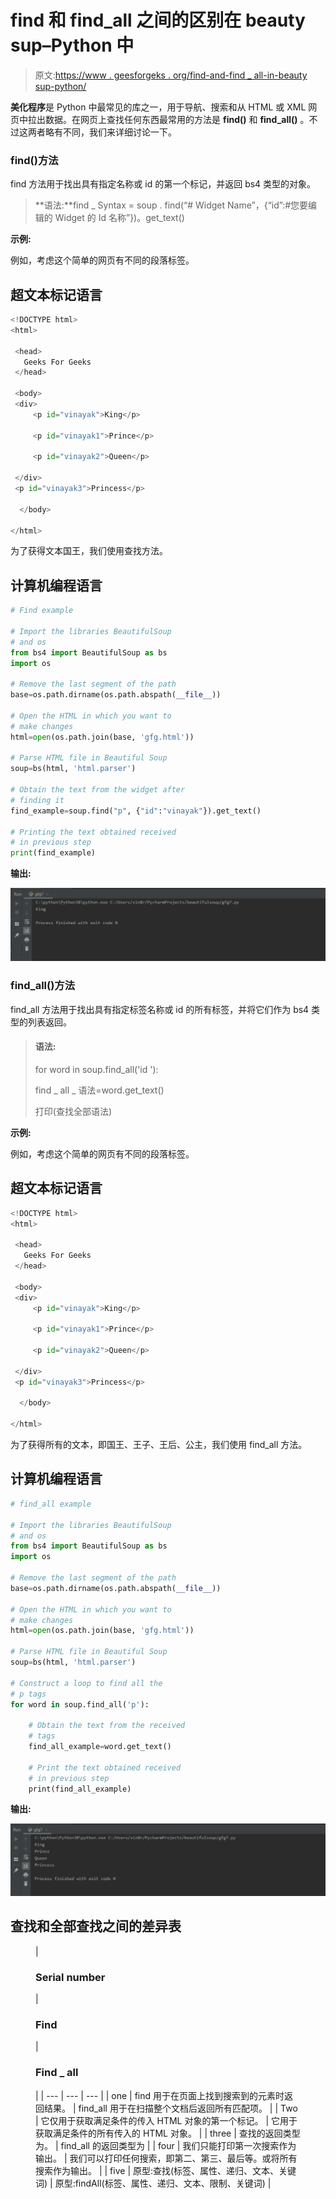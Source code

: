 # find 和 find_all 之间的区别在 beauty sup–Python 中

> 原文:[https://www . geesforgeks . org/find-and-find _ all-in-beauty sup-python/](https://www.geeksforgeeks.org/difference-between-find-and-find_all-in-beautifulsoup-python/)

**美化程序**是 Python 中最常见的库之一，用于导航、搜索和从 HTML 或 XML 网页中拉出数据。在网页上查找任何东西最常用的方法是 **find()** 和 **find_all()** 。不过这两者略有不同，我们来详细讨论一下。

### find()方法

find 方法用于找出具有指定名称或 id 的第一个标记，并返回 bs4 类型的对象。

> **语法:**find _ Syntax = soup . find(“# Widget Name”，{“id”:#您要编辑的 Widget 的 Id 名称”})。get_text()

**示例:**

例如，考虑这个简单的网页有不同的段落标签。

## 超文本标记语言

```py
<!DOCTYPE html>
<html>

 <head>
   Geeks For Geeks
 </head>

 <body>
 <div>
     <p id="vinayak">King</p>

     <p id="vinayak1">Prince</p>

     <p id="vinayak2">Queen</p>

 </div>
 <p id="vinayak3">Princess</p>

  </body>

</html>
```

为了获得文本国王，我们使用查找方法。

## 计算机编程语言

```py
# Find example

# Import the libraries BeautifulSoup
# and os
from bs4 import BeautifulSoup as bs
import os

# Remove the last segment of the path
base=os.path.dirname(os.path.abspath(__file__))

# Open the HTML in which you want to
# make changes
html=open(os.path.join(base, 'gfg.html'))

# Parse HTML file in Beautiful Soup
soup=bs(html, 'html.parser')

# Obtain the text from the widget after 
# finding it
find_example=soup.find("p", {"id":"vinayak"}).get_text()

# Printing the text obtained received 
# in previous step
print(find_example)
```

**输出:**

![](img/0074e26ffc8e6a2bc794653f5adb977d.png)

### find_all()方法

find_all 方法用于找出具有指定标签名称或 id 的所有标签，并将它们作为 bs4 类型的列表返回。

> #### 语法:
> 
> for word in soup.find_all('id '):
> 
> find _ all _ 语法=word.get_text()
> 
> 打印(查找全部语法)

**示例:**

例如，考虑这个简单的网页有不同的段落标签。

## 超文本标记语言

```py
<!DOCTYPE html>
<html>

 <head>
   Geeks For Geeks
 </head>

 <body>
 <div>
     <p id="vinayak">King</p>

     <p id="vinayak1">Prince</p>

     <p id="vinayak2">Queen</p>

 </div>
 <p id="vinayak3">Princess</p>

  </body>

</html>
```

为了获得所有的文本，即国王、王子、王后、公主，我们使用 find_all 方法。

## 计算机编程语言

```py
# find_all example

# Import the libraries BeautifulSoup
# and os
from bs4 import BeautifulSoup as bs
import os

# Remove the last segment of the path
base=os.path.dirname(os.path.abspath(__file__))

# Open the HTML in which you want to 
# make changes
html=open(os.path.join(base, 'gfg.html'))

# Parse HTML file in Beautiful Soup
soup=bs(html, 'html.parser')

# Construct a loop to find all the
# p tags
for word in soup.find_all('p'):

    # Obtain the text from the received
    # tags
    find_all_example=word.get_text()

    # Print the text obtained received 
    # in previous step
    print(find_all_example)
```

**输出:**

![](img/95e05f28abaac8a29f37b1236e9d9ded.png)

## 查找和全部查找之间的差异表

<figure class="table">

| 

### **Serial number**

 | 

### **Find**

 | 

### **Find _ all**

 |
| --- | --- | --- |
| one | find 用于在页面上找到搜索到的元素时返回结果。 | find_all 用于在扫描整个文档后返回所有匹配项。 |
| Two | 它仅用于获取满足条件的传入 HTML 对象的第一个标记。 | 它用于获取满足条件的所有传入的 HTML 对象。 |
| three | 查找的返回类型为<class>。</class> | find_all 的返回类型为<class></class> |
| four | 我们只能打印第一次搜索作为输出。 | 我们可以打印任何搜索，即第二、第三、最后等。或将所有搜索作为输出。 |
| five | 原型:查找(标签、属性、递归、文本、关键词) | 原型:findAll(标签、属性、递归、文本、限制、关键词) |

</figure>